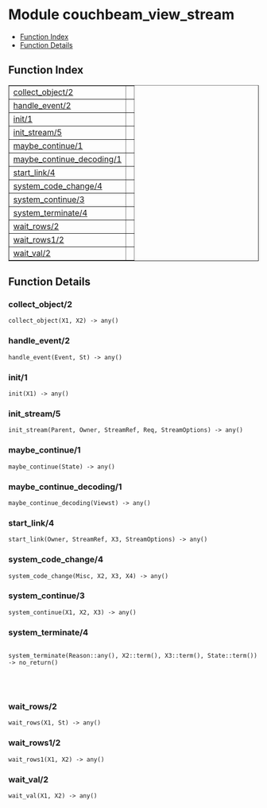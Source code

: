 

# Module couchbeam_view_stream #
* [Function Index](#index)
* [Function Details](#functions)


<a name="index"></a>

## Function Index ##


<table width="100%" border="1" cellspacing="0" cellpadding="2" summary="function index"><tr><td valign="top"><a href="#collect_object-2">collect_object/2</a></td><td></td></tr><tr><td valign="top"><a href="#handle_event-2">handle_event/2</a></td><td></td></tr><tr><td valign="top"><a href="#init-1">init/1</a></td><td></td></tr><tr><td valign="top"><a href="#init_stream-5">init_stream/5</a></td><td></td></tr><tr><td valign="top"><a href="#maybe_continue-1">maybe_continue/1</a></td><td></td></tr><tr><td valign="top"><a href="#maybe_continue_decoding-1">maybe_continue_decoding/1</a></td><td></td></tr><tr><td valign="top"><a href="#start_link-4">start_link/4</a></td><td></td></tr><tr><td valign="top"><a href="#system_code_change-4">system_code_change/4</a></td><td></td></tr><tr><td valign="top"><a href="#system_continue-3">system_continue/3</a></td><td></td></tr><tr><td valign="top"><a href="#system_terminate-4">system_terminate/4</a></td><td></td></tr><tr><td valign="top"><a href="#wait_rows-2">wait_rows/2</a></td><td></td></tr><tr><td valign="top"><a href="#wait_rows1-2">wait_rows1/2</a></td><td></td></tr><tr><td valign="top"><a href="#wait_val-2">wait_val/2</a></td><td></td></tr></table>


<a name="functions"></a>

## Function Details ##

<a name="collect_object-2"></a>

### collect_object/2 ###

`collect_object(X1, X2) -> any()`


<a name="handle_event-2"></a>

### handle_event/2 ###

`handle_event(Event, St) -> any()`


<a name="init-1"></a>

### init/1 ###

`init(X1) -> any()`


<a name="init_stream-5"></a>

### init_stream/5 ###

`init_stream(Parent, Owner, StreamRef, Req, StreamOptions) -> any()`


<a name="maybe_continue-1"></a>

### maybe_continue/1 ###

`maybe_continue(State) -> any()`


<a name="maybe_continue_decoding-1"></a>

### maybe_continue_decoding/1 ###

`maybe_continue_decoding(Viewst) -> any()`


<a name="start_link-4"></a>

### start_link/4 ###

`start_link(Owner, StreamRef, X3, StreamOptions) -> any()`


<a name="system_code_change-4"></a>

### system_code_change/4 ###

`system_code_change(Misc, X2, X3, X4) -> any()`


<a name="system_continue-3"></a>

### system_continue/3 ###

`system_continue(X1, X2, X3) -> any()`


<a name="system_terminate-4"></a>

### system_terminate/4 ###


<pre><code>
system_terminate(Reason::any(), X2::term(), X3::term(), State::term()) -&gt; no_return()
</code></pre>

<br></br>



<a name="wait_rows-2"></a>

### wait_rows/2 ###

`wait_rows(X1, St) -> any()`


<a name="wait_rows1-2"></a>

### wait_rows1/2 ###

`wait_rows1(X1, X2) -> any()`


<a name="wait_val-2"></a>

### wait_val/2 ###

`wait_val(X1, X2) -> any()`


